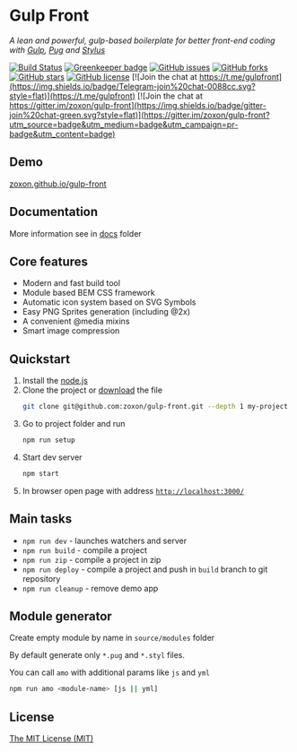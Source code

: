# Gulp Front

_A lean and powerful, gulp-based boilerplate for better front-end coding with [Gulp](http://gulpjs.com/), [Pug](https://pugjs.org/) and [Stylus](http://stylus-lang.com/)_

[![Build Status](https://travis-ci.org/zoxon/gulp-front.svg?branch=master)](https://travis-ci.org/zoxon/gulp-front/builds)
[![Greenkeeper badge](https://badges.greenkeeper.io/zoxon/gulp-front.svg)](https://greenkeeper.io/)
[![GitHub issues](https://img.shields.io/github/issues/zoxon/gulp-front.svg?style=flat)](https://github.com/zoxon/gulp-front/issues)
[![GitHub forks](https://img.shields.io/github/forks/zoxon/gulp-front.svg?style=flat)](https://github.com/zoxon/gulp-front/network)
[![GitHub stars](https://img.shields.io/github/stars/zoxon/gulp-front.svg?style=flat)](https://github.com/zoxon/gulp-front/stargazers)
[![GitHub license](https://img.shields.io/badge/license-MIT-blue.svg?style=flat)](https://github.com/zoxon/gulp-front/blob/master/LICENSE)
[![Join the chat at https://t.me/gulpfront](https://img.shields.io/badge/Telegram-join%20chat-0088cc.svg?style=flat)](https://t.me/gulpfront)
[![Join the chat at https://gitter.im/zoxon/gulp-front](https://img.shields.io/badge/gitter-join%20chat-green.svg?style=flat)](https://gitter.im/zoxon/gulp-front?utm_source=badge&utm_medium=badge&utm_campaign=pr-badge&utm_content=badge)

## Demo

[zoxon.github.io/gulp-front](http://zoxon.github.io/gulp-front/)

## Documentation

More information see in [docs](docs/README.md) folder

## Core features

* Modern and fast build tool
* Module based BEM CSS framework
* Automatic icon system based on SVG Symbols
* Easy PNG Sprites generation (including @2x)
* A convenient @media mixins
* Smart image compression

## Quickstart

1.  Install the [node.js](https://nodejs.org)
2.  Clone the project or [download](https://github.com/zoxon/gulp-front/archive/master.zip) the file
    ```sh
    git clone git@github.com:zoxon/gulp-front.git --depth 1 my-project
    ```
3.  Go to project folder and run
    ```bash
    npm run setup
    ```
4.  Start dev server
    ```bash
    npm start
    ```
5.  In browser open page with address [`http://localhost:3000/`](http://localhost:3000/)

## Main tasks

* `npm run dev` - launches watchers and server
* `npm run build` - compile a project
* `npm run zip` - compile a project in zip
* `npm run deploy` - compile a project and push in `build` branch to git repository
* `npm run cleanup` - remove demo app

## Module generator

Create empty module by name in `source/modules` folder

By default generate only `*.pug` and `*.styl` files.

You can call `amo` with additional params like `js` and `yml`

```sh
npm run amo <module-name> [js || yml]
```

## License

[The MIT License (MIT)](LICENSE)
